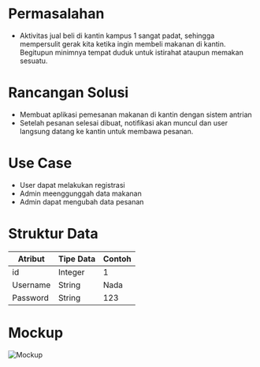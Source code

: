 # Permasalahan
- Aktivitas jual beli di kantin kampus 1 sangat padat, sehingga mempersulit gerak kita ketika ingin membeli makanan di kantin. Begitupun minimnya tempat duduk untuk istirahat ataupun memakan sesuatu.
# Rancangan Solusi
- Membuat aplikasi pemesanan makanan di kantin dengan sistem antrian
- Setelah pesanan selesai dibuat, notifikasi akan muncul dan user langsung datang ke kantin untuk membawa pesanan.
# Use Case
- User dapat melakukan registrasi
- Admin meenggunggah data makanan
- Admin dapat mengubah data pesanan

# Struktur Data

Atribut | Tipe Data | Contoh
---|---|---
id | Integer | 1
Username | String | Nada
Password | String | 123

# Mockup
![Mockup](https://user-images.githubusercontent.com/83103988/190195783-31ec4fe3-9b00-4323-80de-bb400a9cf8d1.jpeg)

